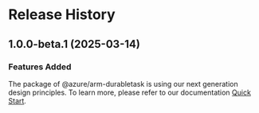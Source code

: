 # Release History
    
## 1.0.0-beta.1 (2025-03-14)

### Features Added

The package of @azure/arm-durabletask is using our next generation design principles. To learn more, please refer to our documentation [Quick Start](https://aka.ms/azsdk/js/mgmt/quickstart).
